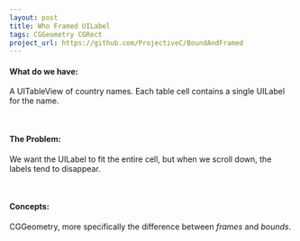 ```yaml
---
layout: post
title: Who Framed UILabel
tags: CGGeometry CGRect
project_url: https://github.com/ProjectiveC/BoundAndFramed
---
```


#### What do we have:
A UITableView of country names. Each table cell contains a single UILabel for the name.

<br />

#### The Problem:
We want the UILabel to fit the entire cell, but when we scroll down, the labels tend to disappear.

<br />

#### Concepts:
CGGeometry, more specifically the difference between _frames_ and _bounds_.
